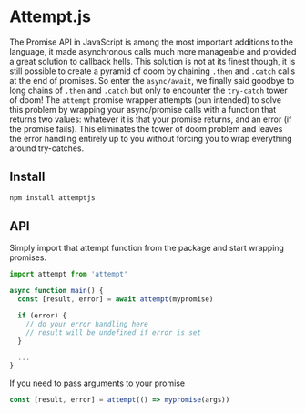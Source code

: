 # Attempt.js

The Promise API in JavaScript is among the most important additions to the language, it made asynchronous calls much more manageable and provided a great solution to callback hells. This solution is not at its finest though, it is still possible to create a pyramid of doom by chaining `.then` and `.catch` calls at the end of promises. So enter the `async/await`, we finally said goodbye to long chains of `.then` and `.catch` but only to encounter the `try-catch` tower of doom! The `attempt` promise wrapper attempts (pun intended) to solve this problem by wrapping your async/promise calls with a function that returns two values: whatever it is that your promise returns, and an error (if the promise fails). This eliminates the tower of doom problem and leaves the error handling entirely up to you without forcing you to wrap everything around try-catches.

## Install
```sh
npm install attemptjs
```

## API
Simply import that attempt function from the package and start wrapping promises.

```js
import attempt from 'attempt'

async function main() {
  const [result, error] = await attempt(mypromise)

  if (error) {
    // do your error handling here
    // result will be undefined if error is set
  }

  ...
}
```

If you need to pass arguments to your promise

```js
const [result, error] = attempt(() => mypromise(args))
```

